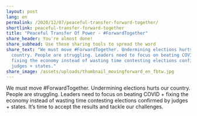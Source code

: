```yaml
---
layout: post
lang: en
permalink: /2020/12/07/peaceful-transfer-forward-together/
shortlink: peaceful-transfer-forward-together
title: "Peaceful Transfer Of Power - #ForwardTogether"
share_header: You're almost done!
share_subhead: Use these sharing tools to spread the word
share_text: "We must move #ForwardTogether. Undermining elections hurts our
  country. People are struggling. Leaders need to focus on beating COVID +
  fixing the economy instead of wasting time contesting elections confirmed by
  judges + states."
share_image: /assets/uploads/thumbnail_movingforward_en_fbtw.jpg
---
```

We must move #ForwardTogether. Undermining elections hurts our country. People are struggling. Leaders need to focus on beating COVID + fixing the economy instead of wasting time contesting elections confirmed by judges + states. It’s time to accept the results and tackle our challenges.